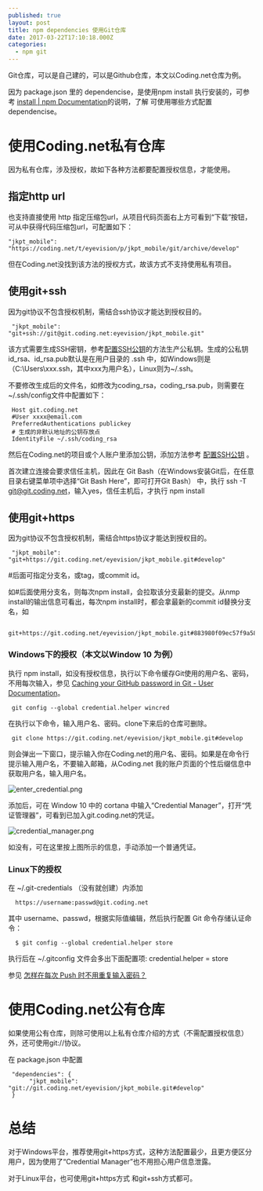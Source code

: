 ```yaml
---
published: true
layout: post
title: npm dependencies 使用Git仓库
date: 2017-03-22T17:10:18.000Z
categories:
  - npm git
---
```

Git仓库，可以是自己建的，可以是Github仓库，本文以Coding.net仓库为例。

因为 package.json 里的 dependencise，是使用npm install 执行安装的，可参考 [install | npm Documentation](https://docs.npmjs.com/cli/install)的说明，了解 可使用哪些方式配置 dependencise。


# 使用Coding.net私有仓库
因为私有仓库，涉及授权，故如下各种方法都要配置授权信息，才能使用。

## 指定http url
也支持直接使用 http 指定压缩包url，从项目代码页面右上方可看到“下载”按钮，可从中获得代码压缩包url，可配置如下：

	"jkpt_mobile": "https://coding.net/t/eyevision/p/jkpt_mobile/git/archive/develop"

但在Coding.net没找到该方法的授权方式，故该方式不支持使用私有项目。

## 使用git+ssh
因为git协议不包含授权机制，需结合ssh协议才能达到授权目的。

     "jkpt_mobile": "git+ssh://git@git.coding.net:eyevision/jkpt_mobile.git"

该方式需要生成SSH密钥，参考[配置SSH公钥](https://coding.net/help/doc/git/ssh-key.html#section)的方法生产公私钥。生成的公私钥id_rsa、id_rsa.pub默认是在用户目录的 .ssh 中，如Windows则是（C:\Users\xxx\.ssh，其中xxx为用户名），Linux则为~/.ssh。

不要修改生成后的文件名，如修改为coding_rsa，coding_rsa.pub，则需要在~/.ssh/config文件中配置如下：

     Host git.coding.net
     #User xxxx@email.com
     PreferredAuthentications publickey
     # 生成的非默认地址的公钥存放点
     IdentityFile ~/.ssh/coding_rsa

然后在Coding.net的项目或个人账户里添加公钥，添加方法参考 [配置SSH公钥](https://coding.net/help/doc/git/ssh-key.html#section) 。

首次建立连接会要求信任主机，因此在 Git Bash（在Windows安装Git后，在任意目录右键菜单项中选择“Git Bash Here”，即可打开Git Bash） 中，执行 ssh -T git@git.coding.net，输入yes，信任主机后，才执行 npm install

## 使用git+https
因为git协议不包含授权机制，需结合https协议才能达到授权目的。

     "jkpt_mobile": "git+https://git.coding.net/eyevision/jkpt_mobile.git#develop"

#后面可指定分支名，或tag，或commit id。

如#后面使用分支名，则每次npm install，会拉取该分支最新的提交。从nmp install的输出信息可看出，每次npm install时，都会拿最新的commit id替换分支名，如

     git+https://git.coding.net/eyevision/jkpt_mobile.git#883980f09ec57f9a58c50d16aa7344285bb10188

### Windows下的授权（本文以Window 10 为例）
执行 npm install，如没有授权信息，执行以下命令缓存Git使用的用户名、密码，不用每次输入，参见 [Caching your GitHub password in Git - User Documentation](https://help.github.com/articles/caching-your-github-password-in-git/)。
 
     git config --global credential.helper wincred 

在执行以下命令，输入用户名、密码。clone下来后的仓库可删除。

     git clone https://git.coding.net/eyevision/jkpt_mobile.git#develop
 
则会弹出一下窗口，提示输入你在Coding.net的用户名、密码。如果是在命令行提示输入用户名，不要输入邮箱，从Coding.net 我的账户页面的个性后缀信息中获取用户名，输入用户名。

![enter_credential.png]({{site.baseurl}}/assets/enter_credential.png)

添加后，可在 Window 10 中的 cortana 中输入“Credential Manager”，打开“凭证管理器”，可看到已加入git.coding.net的凭证。

![credential_manager.png]({{site.baseurl}}/assets/credential_manager.png)

如没有，可在这里按上图所示的信息，手动添加一个普通凭证。

### Linux下的授权
在 ~/.git-credentials （没有就创建）内添加

      https://username:passwd@git.coding.net

其中 username、passwd，根据实际值编辑，然后执行配置 Git 命令存储认证命令：

      $ git config --global credential.helper store

执行后在 ~/.gitconfig 文件会多出下面配置项: credential.helper = store

参见 [怎样在每次 Push 时不用重复输入密码？](https://coding.net/help/faq/git/git.html#push-)

# 使用Coding.net公有仓库
如果使用公有仓库，则除可使用以上私有仓库介绍的方式（不需配置授权信息）外，还可使用git://协议。

在 package.json 中配置

     "dependencies": {
          "jkpt_mobile": "git://git.coding.net/eyevision/jkpt_mobile.git#develop"
     }

# 总结
对于Windows平台，推荐使用git+https方式，这种方法配置最少，且更方便区分用户，因为使用了“Credential Manager”也不用担心用户信息泄露。

对于Linux平台，也可使用git+https方式 和git+ssh方式都可。

